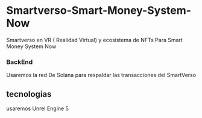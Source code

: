 # Smartverso-Smart-Money-System-Now
Smartverso  en VR ( Realidad Virtual) y ecosistema de NFTs Para Smart Money System Now
### BackEnd
Usaremos la red De Solana para respaldar las transacciones del SmartVerso
## tecnologias
usaremos Unrel Engine 5
